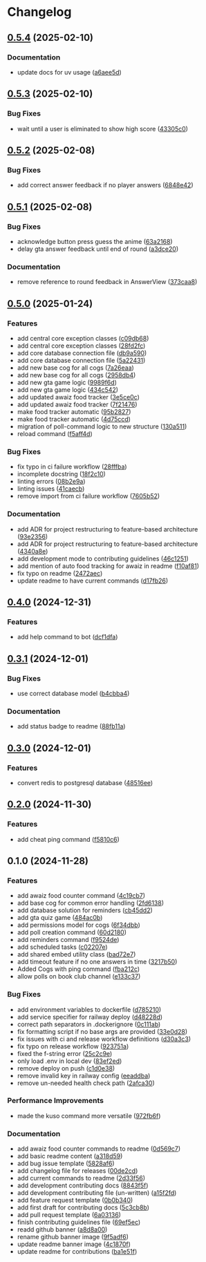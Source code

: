 # Changelog

## [0.5.4](https://github.com/kusogaki-events/kusogaki-bot/compare/v0.5.3...v0.5.4) (2025-02-10)


### Documentation

* update docs for uv usage ([a6aee5d](https://github.com/kusogaki-events/kusogaki-bot/commit/a6aee5d4e1080d806f9d0da9ed064965fe16ca35))

## [0.5.3](https://github.com/kusogaki-events/kusogaki-bot/compare/v0.5.2...v0.5.3) (2025-02-10)


### Bug Fixes

* wait until a user is eliminated to show high score ([43305c0](https://github.com/kusogaki-events/kusogaki-bot/commit/43305c0ac27a0bb2db81c0c8ffa8540fe6e73bdd))

## [0.5.2](https://github.com/kusogaki-events/kusogaki-bot/compare/v0.5.1...v0.5.2) (2025-02-08)


### Bug Fixes

* add correct answer feedback if no player answers ([6848e42](https://github.com/kusogaki-events/kusogaki-bot/commit/6848e426d9695b70d78da25bc24b3cf447100726))

## [0.5.1](https://github.com/kusogaki-events/kusogaki-bot/compare/v0.5.0...v0.5.1) (2025-02-08)


### Bug Fixes

* acknowledge button press guess the anime ([63a2168](https://github.com/kusogaki-events/kusogaki-bot/commit/63a21680fa02771bb3c1c2ec916c51966633143b))
* delay gta answer feedback until end of round ([a3dce20](https://github.com/kusogaki-events/kusogaki-bot/commit/a3dce20a10831b9d5cb0169054aea48229eda2c1))


### Documentation

* remove reference to round feedback in AnswerView ([373caa8](https://github.com/kusogaki-events/kusogaki-bot/commit/373caa8c6a0012c4a84bb1263709f4d3987e6cb8))

## [0.5.0](https://github.com/kusogaki-events/kusogaki-bot/compare/v0.4.0...v0.5.0) (2025-01-24)


### Features

* add central core exception classes ([c09db68](https://github.com/kusogaki-events/kusogaki-bot/commit/c09db681ca0f7b43faefdc61039648ba034c424d))
* add central core exception classes ([28fd2fc](https://github.com/kusogaki-events/kusogaki-bot/commit/28fd2fc1f309d3fdf861c3ba2330f9713e3d5eca))
* add core database connection file ([db9a590](https://github.com/kusogaki-events/kusogaki-bot/commit/db9a5904c9a00b6ff135cb7893552de925d08905))
* add core database connection file ([5a22431](https://github.com/kusogaki-events/kusogaki-bot/commit/5a22431419bbfc422ed7bef4341ec92f8f23a394))
* add new base cog for all cogs ([7a26eaa](https://github.com/kusogaki-events/kusogaki-bot/commit/7a26eaa334303aadeb5f6ca9d182a778f5c7677c))
* add new base cog for all cogs ([2958db4](https://github.com/kusogaki-events/kusogaki-bot/commit/2958db49dc3d084e689519bec77f73ae18ab0568))
* add new gta game logic ([9989f6d](https://github.com/kusogaki-events/kusogaki-bot/commit/9989f6d82ff63909f91118bd1d55fb94eb8ff76f))
* add new gta game logic ([434c542](https://github.com/kusogaki-events/kusogaki-bot/commit/434c542b299e7b7adfa04382d0786c96bccee953))
* add updated awaiz food tracker ([3e5ce0c](https://github.com/kusogaki-events/kusogaki-bot/commit/3e5ce0c269935e59fad9fe7a87bd9da149e86536))
* add updated awaiz food tracker ([7f21476](https://github.com/kusogaki-events/kusogaki-bot/commit/7f21476c81c2af1f866adbbcb1f9eebb832191d2))
* make food tracker automatic ([95b2827](https://github.com/kusogaki-events/kusogaki-bot/commit/95b282721d529ef92c80325771a5adc0c4b0b446))
* make food tracker automatic ([4d75ccd](https://github.com/kusogaki-events/kusogaki-bot/commit/4d75ccd0634b3ae2b28c14634da12629558be152))
* migration of poll-command logic to new structure ([130a511](https://github.com/kusogaki-events/kusogaki-bot/commit/130a511d4f8bf62a4736bd2bd044dc4a12a9e2f9))
* reload command ([f5aff4d](https://github.com/kusogaki-events/kusogaki-bot/commit/f5aff4dbf917ac59a8ecfa2d91d41fe117fc6ec4))


### Bug Fixes

* fix typo in ci failure workflow ([28fffba](https://github.com/kusogaki-events/kusogaki-bot/commit/28fffba77b5e54c49cd88f0e4e3e09c396ed7ee8))
* incomplete docstring ([18f2c10](https://github.com/kusogaki-events/kusogaki-bot/commit/18f2c10dcff2c9bf7bc51afc35ee916e16246fba))
* linting errors ([08b2e9a](https://github.com/kusogaki-events/kusogaki-bot/commit/08b2e9a7ae206ebed61f4bcc81ce33d845e3db28))
* linting issues ([41caecb](https://github.com/kusogaki-events/kusogaki-bot/commit/41caecb717cff84fda5cfe5dbe33aca470370940))
* remove import from ci failure workflow ([7605b52](https://github.com/kusogaki-events/kusogaki-bot/commit/7605b528e62f1327a9a86840b4cfbd4578e42241))


### Documentation

* add ADR for project restructuring to feature-based architecture ([93e2356](https://github.com/kusogaki-events/kusogaki-bot/commit/93e23562a3e2c1e2462cfdee740ff367fc0564e9))
* add ADR for project restructuring to feature-based architecture ([4340a8e](https://github.com/kusogaki-events/kusogaki-bot/commit/4340a8ec43b68be904d6304c7e8dbd4698eada0a))
* add development mode to contributing guidelines ([46c1251](https://github.com/kusogaki-events/kusogaki-bot/commit/46c12510f34ed3da4f8e4308072667fc7e7c50d0))
* add mention of auto food tracking for awaiz in readme ([f10af81](https://github.com/kusogaki-events/kusogaki-bot/commit/f10af812b900dc2f316f346b90b6fa4af2fd8c00))
* fix typo on readme ([2472aec](https://github.com/kusogaki-events/kusogaki-bot/commit/2472aecadb1dd82dfac2157a528be0567d8f8f97))
* update readme to have current commands ([d17fb26](https://github.com/kusogaki-events/kusogaki-bot/commit/d17fb260aafe81e645da0e620d94863a05dc5dc5))

## [0.4.0](https://github.com/kusogaki-events/kusogaki-bot/compare/v0.3.1...v0.4.0) (2024-12-31)


### Features

* add help command to bot ([dcf1dfa](https://github.com/kusogaki-events/kusogaki-bot/commit/dcf1dfaae95bcfa4205d9cfd486f1c8c3b12fabd))

## [0.3.1](https://github.com/kusogaki-events/kusogaki-bot/compare/v0.3.0...v0.3.1) (2024-12-01)


### Bug Fixes

* use correct database model ([b4cbba4](https://github.com/kusogaki-events/kusogaki-bot/commit/b4cbba4252076a7783a415cd03d81783eacc1cb9))


### Documentation

* add status badge to readme ([88fb11a](https://github.com/kusogaki-events/kusogaki-bot/commit/88fb11a2851dc70b851dd5e04313dc8d2193fb43))

## [0.3.0](https://github.com/kusogaki-events/kusogaki-bot/compare/v0.2.0...v0.3.0) (2024-12-01)


### Features

* convert redis to postgresql database ([48516ee](https://github.com/kusogaki-events/kusogaki-bot/commit/48516ee73e50f31ad66a262405fee020a08c3b94))

## [0.2.0](https://github.com/kusogaki-events/kusogaki-bot/compare/v0.1.0...v0.2.0) (2024-11-30)


### Features

* add cheat ping command ([f5810c6](https://github.com/kusogaki-events/kusogaki-bot/commit/f5810c6abe59c16da3f42226f891a5edac587dfd))

## 0.1.0 (2024-11-28)


### Features

* add awaiz food counter command ([4c19cb7](https://github.com/kusogaki-events/kusogaki-bot/commit/4c19cb78a87b9b627920776f09d6110cbc54b03e))
* add base cog for common error handling ([2fd6138](https://github.com/kusogaki-events/kusogaki-bot/commit/2fd6138ce6e8d931ecfe688d40f962ce0e36bf54))
* add database solution for reminders ([cb45dd2](https://github.com/kusogaki-events/kusogaki-bot/commit/cb45dd24369173b0b059c83919ce01dd86364afe))
* add gta quiz game ([484ac0b](https://github.com/kusogaki-events/kusogaki-bot/commit/484ac0b3747d516fd6b9300614ccbf07610aaaa5))
* add permissions model for cogs ([6f34dbb](https://github.com/kusogaki-events/kusogaki-bot/commit/6f34dbb1a971ae74e6a96dbba51b84260890fbbf))
* add poll creation command ([60d2180](https://github.com/kusogaki-events/kusogaki-bot/commit/60d21800b309877b5597b7df90c36e18b2d19f47))
* add reminders command ([f9524de](https://github.com/kusogaki-events/kusogaki-bot/commit/f9524de2aeafd00cfbfe2d93b8bff3cb7d6a3e59))
* add scheduled tasks ([c02207e](https://github.com/kusogaki-events/kusogaki-bot/commit/c02207ed44e4de6e89a579306e235f2fdb3c4e71))
* add shared embed utility class ([bad72e7](https://github.com/kusogaki-events/kusogaki-bot/commit/bad72e75b897c8ec5ec6149ef4a273be0588e9c9))
* add timeout feature if no one answers in time ([3217b50](https://github.com/kusogaki-events/kusogaki-bot/commit/3217b50679ee78e3d827669ef585633392d50e58))
* Added Cogs with ping command ([fba212c](https://github.com/kusogaki-events/kusogaki-bot/commit/fba212c20976aebe8f878ad5a1aa018d1584ef1c))
* allow polls on book club channel ([e133c37](https://github.com/kusogaki-events/kusogaki-bot/commit/e133c37d04da17e4f45ac950d795ef0370e19a0f))


### Bug Fixes

* add environment variables to dockerfile ([d785210](https://github.com/kusogaki-events/kusogaki-bot/commit/d785210e0632b1ae60682628aa50dc85b936b646))
* add service specifier for railway deploy ([d48228d](https://github.com/kusogaki-events/kusogaki-bot/commit/d48228d21b3a06dab4ec64dd885a59e7c5e79eb5))
* correct path separators in .dockerignore ([0c111ab](https://github.com/kusogaki-events/kusogaki-bot/commit/0c111ab4c0ab97cd1ec007edac13e4e737baaa31))
* fix formatting script if no base args are provided ([33e0d28](https://github.com/kusogaki-events/kusogaki-bot/commit/33e0d28664384b04ec47101eeb114358eb440597))
* fix issues with ci and release workflow definitions ([d30a3c3](https://github.com/kusogaki-events/kusogaki-bot/commit/d30a3c3e74c6dfb6996122ece51daeb58897d9f0))
* fix typo on release workflow ([923751a](https://github.com/kusogaki-events/kusogaki-bot/commit/923751a8581d1ed7b6d93a7c03520052efcad763))
* fixed the f-string error ([25c2c9e](https://github.com/kusogaki-events/kusogaki-bot/commit/25c2c9e1293afb05593fa8c1bde587999010736e))
* only load .env in local dev ([83ef2ed](https://github.com/kusogaki-events/kusogaki-bot/commit/83ef2edf598137fc7836aab0eaee581cb48faaa7))
* remove deploy on push ([c1d0e38](https://github.com/kusogaki-events/kusogaki-bot/commit/c1d0e38cd2ed055369b679526d74924e3404653d))
* remove invalid key in railway config ([eeaddba](https://github.com/kusogaki-events/kusogaki-bot/commit/eeaddba3be3d3e942931ce6271f6abd56550f8d3))
* remove un-needed health check path ([2afca30](https://github.com/kusogaki-events/kusogaki-bot/commit/2afca308bb8e97553d8f90adf9e627d08ea3add8))


### Performance Improvements

* made the kuso command more versatile ([972fb6f](https://github.com/kusogaki-events/kusogaki-bot/commit/972fb6fffee8280773fbda0e8377f4c77af1c430))


### Documentation

* add awaiz food counter commands to readme ([0d569c7](https://github.com/kusogaki-events/kusogaki-bot/commit/0d569c7d38b298f74b862ce3fcc81c3021cd1002))
* add basic readme content ([a318d59](https://github.com/kusogaki-events/kusogaki-bot/commit/a318d59125d34c964d5ae66dd94469ece1f0cc72))
* add bug issue template ([5828af6](https://github.com/kusogaki-events/kusogaki-bot/commit/5828af68dd86bbff0ec2b9334aa0208753356254))
* add changelog file for releases ([00de2cd](https://github.com/kusogaki-events/kusogaki-bot/commit/00de2cd9a9dfce2bcdf8087054e0d7f52b5b9c8e))
* add current commands to readme ([2d33f56](https://github.com/kusogaki-events/kusogaki-bot/commit/2d33f567580ee0ce636341ce4b34d65cd81d1ed7))
* add development contributing docs ([8843f5f](https://github.com/kusogaki-events/kusogaki-bot/commit/8843f5fd8a92cc245b3245442fc8af3a93c86127))
* add development contributing file (un-written) ([a15f2fd](https://github.com/kusogaki-events/kusogaki-bot/commit/a15f2fdc3c733407c2c4697f5370e6824abf5a76))
* add feature request template ([0b0b340](https://github.com/kusogaki-events/kusogaki-bot/commit/0b0b340df28d3d5468032926c97d3ef3f1a63afd))
* add first draft for contributing docs ([5c3cb8b](https://github.com/kusogaki-events/kusogaki-bot/commit/5c3cb8b78bf96aa19208144d1279f8429d83ee63))
* add pull request template ([6a03136](https://github.com/kusogaki-events/kusogaki-bot/commit/6a031364f2fc0298d5787313d02ea5cb8609a1bb))
* finish contributing guidelines file ([69ef5ec](https://github.com/kusogaki-events/kusogaki-bot/commit/69ef5ec1a91c12c90e76f6ec5a72b7e27c9c79fc))
* readd github banner ([a8d8a00](https://github.com/kusogaki-events/kusogaki-bot/commit/a8d8a00c825cfb2f75e970b006f18c3757bfcdd6))
* rename github banner image ([9f5adf6](https://github.com/kusogaki-events/kusogaki-bot/commit/9f5adf6ff3387273ad775ea8e640a99e27a69e90))
* update readme banner image ([4c1870f](https://github.com/kusogaki-events/kusogaki-bot/commit/4c1870f332b34bc1bf6f5cdb41d2b1a621d44519))
* update readme for contributions ([ba1e51f](https://github.com/kusogaki-events/kusogaki-bot/commit/ba1e51febc8ef2e32838f9ec9136a6757cd7772c))
